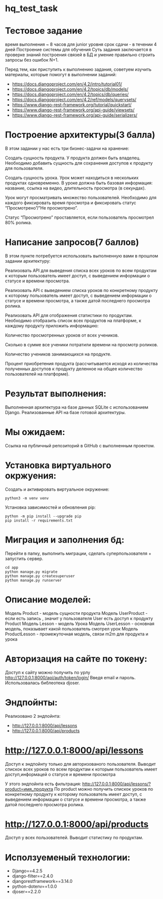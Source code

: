 # hq_test_task

# Тестовое задание
время выполнения ~ 8 часов для junior уровня
срок сдачи - в течении 4 дней
Построение системы для обучения
Суть задания заключается в проверке знаний построения связей в БД и умение правильно строить запросы без ошибок N+1.

Перед тем, как приступить к выполнению задания, советуем изучить материалы, которые помогут в выполнении заданий:

- https://docs.djangoproject.com/en/4.2/intro/tutorial01/
- https://docs.djangoproject.com/en/4.2/topics/db/models/
- https://docs.djangoproject.com/en/4.2/topics/db/queries/
- https://docs.djangoproject.com/en/4.2/ref/models/querysets/
- https://www.django-rest-framework.org/tutorial/quickstart/
- https://www.django-rest-framework.org/api-guide/viewsets/
- https://www.django-rest-framework.org/api-guide/serializers/


#  Построение архитектуры(3 балла)
В этом задании у нас есть три бизнес-задачи на хранение:

Создать сущность продукта. У продукта должен быть владелец. Необходимо добавить сущность для сохранения доступов к продукту для пользователя.

Создать сущность урока. Урок может находиться в нескольких продуктах одновременно. В уроке должна быть базовая информация: название, ссылка на видео, длительность просмотра (в секундах).

Урок могут просматривать множество пользователей. Необходимо для каждого фиксировать время просмотра и фиксировать статус “Просмотрено”/”Не просмотрено”. 

Статус “Просмотрено” проставляется, если пользователь просмотрел 80% ролика.

# Написание запросов(7 баллов)
В этом пункте потребуется использовать выполненную вами в прошлом задании архитектуру:

Реализовать API для выведения списка всех уроков по всем продуктам к которым пользователь имеет доступ, с выведением информации о статусе и времени просмотра.

Реализовать API с выведением списка уроков по конкретному продукту к которому пользователь имеет доступ, с выведением информации о статусе и времени просмотра, а также датой последнего просмотра ролика.

Реализовать API для отображения статистики по продуктам. Необходимо отобразить список всех продуктов на платформе, к каждому продукту приложить информацию:

Количество просмотренных уроков от всех учеников.

Сколько в сумме все ученики потратили времени на просмотр роликов.

Количество учеников занимающихся на продукте.

Процент приобретения продукта (рассчитывается исходя из количества полученных доступов к продукту деленное на общее количество пользователей на платформе).


# Результат выполнения:
Выполненная архитектура на базе данных SQLite с использованием Django.
Реализованные API на базе готовой архитектуры.


# Мы ожидаем: 
Ссылка на публичный репозиторий в GitHub с выполненным проектом.

# Установка виртуального окржуения:

Cоздать и активировать виртуальное окружение:

```
python3 -m venv venv
```
Установка зависимостей и обновления pip:

```
python -m pip install --upgrade pip
pip install -r requirements.txt
```

# Миграция и заполнения бд:
Перейти в папку, выполнить миграции, сделать суперпользователя + запустить сервер.

```
cd app
python manage.py migrate
python manage.py createsuperuser
python manage.py runserver
```

# Описание моделей:
Модель Product - модель сущности продукта
Модель UserProduct - если есть запись , значит у пользователя User есть доступ к продукту Product
Модель Lesson - модель Урока
Модель UserLesson - основная модель, показывает какой пользователь смотрел урок
Модель ProductLesson - промежуточная модель, связи m2m для продукта и урока

# Авторизация на сайте по токену:
Доступ к сайту можно получить по урлу http://127.0.0.1:8000/api/auth/token/login/
Введя email и пароль. Использовалась библеотека djoser.

# Эндпойнты:
Реализовано 2 эндпойнта:
- http://127.0.0.1:8000/api/lessons
- http://127.0.0.1:8000/api/products

# http://127.0.0.1:8000/api/lessons
Доступ к эндпойнту только для авторизованого пользователя.
Выводит спискок всех уроков по всем продуктам к которым пользователь имеет доступ,информацей о статусе и времени просмотра

У этого эндпойнта есть фильтрация:
http://127.0.0.1:8000/api/lessons/?product=имя_продукта
По product можно получить спискок уроков по конкретному продукту к которому пользователь имеет доступ, с выведением информации о статусе и времени просмотра, а также датой последнего просмотра ролика.

# http://127.0.0.1:8000/api/products
Доступ у всех пользователей. Выводит статистику по продуктам.

# Исползуеменый технологии:
- Django==4.2.5
- django-filter==2.4.0
- djangorestframework==3.14.0
- python-dotenv==1.0.0
- djoser==2.2.0